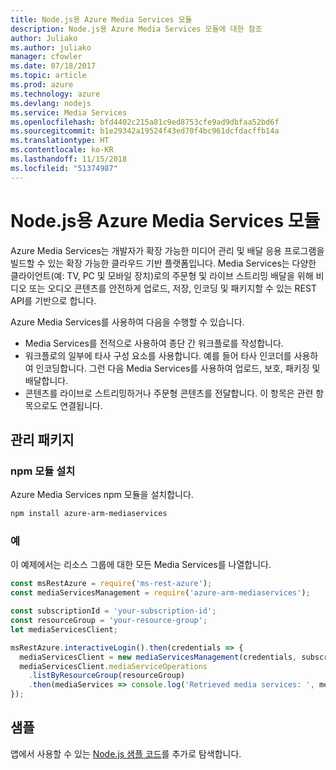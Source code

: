 ```yaml
---
title: Node.js용 Azure Media Services 모듈
description: Node.js용 Azure Media Services 모듈에 대한 참조
author: Juliako
ms.author: juliako
manager: cfowler
ms.date: 07/18/2017
ms.topic: article
ms.prod: azure
ms.technology: azure
ms.devlang: nodejs
ms.service: Media Services
ms.openlocfilehash: bfd4402c215a81c9ed8753cfe9ad9dbfaa52bd6f
ms.sourcegitcommit: b1e29342a19524f43ed70f4bc961dcfdacffb14a
ms.translationtype: HT
ms.contentlocale: ko-KR
ms.lasthandoff: 11/15/2018
ms.locfileid: "51374987"
---
```

# <a name="azure-media-services-modules-for-nodejs"></a>Node.js용 Azure Media Services 모듈

Azure Media Services는 개발자가 확장 가능한 미디어 관리 및 배달 응용 프로그램을 빌드할 수 있는 확장 가능한 클라우드 기반 플랫폼입니다. Media Services는 다양한 클라이언트(예: TV, PC 및 모바일 장치)로의 주문형 및 라이브 스트리밍 배달을 위해 비디오 또는 오디오 콘텐츠를 안전하게 업로드, 저장, 인코딩 및 패키지할 수 있는 REST API를 기반으로 합니다.

Azure Media Services를 사용하여 다음을 수행할 수 있습니다.
- Media Services를 전적으로 사용하여 종단 간 워크플로를 작성합니다. 
- 워크플로의 일부에 타사 구성 요소를 사용합니다. 예를 들어 타사 인코더를 사용하여 인코딩합니다. 그런 다음 Media Services를 사용하여 업로드, 보호, 패키징 및 배달합니다.
- 콘텐츠를 라이브로 스트리밍하거나 주문형 콘텐츠를 전달합니다. 이 항목은 관련 항목으로도 연결됩니다.

## <a name="management-package"></a>관리 패키지

### <a name="install-the-npm-module"></a>npm 모듈 설치

Azure Media Services npm 모듈을 설치합니다.

```bash
npm install azure-arm-mediaservices
```

### <a name="example"></a>예

이 예제에서는 리소스 그룹에 대한 모든 Media Services를 나열합니다.

```javascript
const msRestAzure = require('ms-rest-azure');
const mediaServicesManagement = require('azure-arm-mediaservices');

const subscriptionId = 'your-subscription-id';
const resourceGroup = 'your-resource-group';
let mediaServicesClient;

msRestAzure.interactiveLogin().then(credentials => {
  mediaServicesClient = new mediaServicesManagement(credentials, subscriptionId);
  mediaServicesClient.mediaServiceOperations
    .listByResourceGroup(resourceGroup)
    .then(mediaServices => console.log('Retrieved media services: ', mediaServices));
});
```

## <a name="samples"></a>샘플

앱에서 사용할 수 있는 [Node.js 샘플 코드](https://azure.microsoft.com/resources/samples/?platform=nodejs)를 추가로 탐색합니다.
